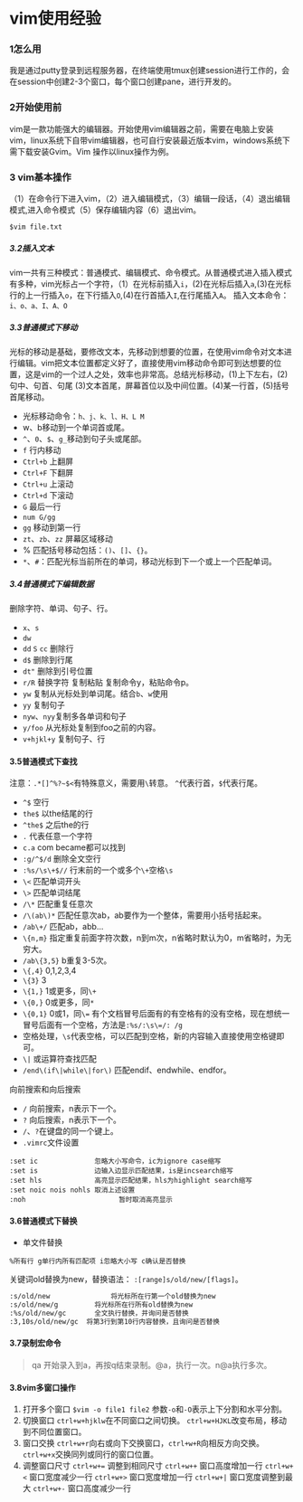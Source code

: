 # vim使用经验
### 1怎么用
我是通过putty登录到远程服务器，在终端使用tmux创建session进行工作的，会在session中创建2-3个窗口，每个窗口创建pane，进行开发的。
### 2开始使用前
vim是一款功能强大的编辑器。开始使用vim编辑器之前，需要在电脑上安装vim，linux系统下自带vim编辑器，也可自行安装最近版本vim，windows系统下需下载安装Gvim。Vim 操作以linux操作为例。
### 3 vim基本操作
（1）在命令行下进入vim，（2）进入编辑模式，（3）编辑一段话，（4）退出编辑模式,进入命令模式（5）保存编辑内容（6）退出vim。
```
$vim file.txt 
```
##### 3.2插入文本
vim一共有三种模式：普通模式、编辑模式、命令模式。从普通模式进入插入模式有多种，vim光标占一个字符，（1）在光标前插入`i`，(2)在光标后插入`a`,(3)在光标行的上一行插入`o`，在下行插入`O`,(4)在行首插入`I`,在行尾插入`A`。
插入文本命令：`i、o、a、I、A、O`
##### 3.3普通模式下移动
光标的移动是基础，要修改文本，先移动到想要的位置，在使用vim命令对文本进行编辑。vim把文本位置都定义好了，直接使用vim移动命令即可到达想要的位置，这是vim的一个过人之处，效率也非常高。总结光标移动，(1)上下左右，(2)句中、句首、句尾 (3)文本首尾，屏幕首位以及中间位置。(4)某一行首，(5)括号首尾移动。
- 光标移动命令：`h、j、k、l、H、L M`
- w、b移动到一个单词首或尾。
- `^`、`0`、`$`、`g_`移动到句子头或尾部。
- `f` 行内移动
- `Ctrl+b` 上翻屏
- `Ctrl+F` 下翻屏
- `Ctrl+u` 上滚动
- `Ctrl+d` 下滚动
- `G` 最后一行
- `num G/gg`
- `gg` 移动到第一行
- `zt`、`zb`、`zz` 屏幕区域移动
- % 匹配括号移动包括：`()`、`[]`、`{}`。
- `*`、`#`：匹配光标当前所在的单词，移动光标到下一个或上一个匹配单词。
##### 3.4普通模式下编辑数据
删除字符、单词、句子、行。
- `x`、`s` 
- `dw`
- `dd` `S` `cc` 删除行
- `d$` 删除到行尾
- `dt"` 删除到引号位置
- `r/R` 替换字符
复制粘贴
复制命令y，粘贴命令p。
- `yw` 复制从光标处到单词尾。结合`b`、`w`使用
- `yy` 复制句子
- `nyw`、`nyy`复制多各单词和句子
- `y/foo` 从光标处复制到foo之前的内容。
- `v+hjkl+y` 复制句子、行
#### 3.5普通模式下查找
注意：`.*[]^%?~$<`有特殊意义，需要用`\`转意。
`^`代表行首，`$`代表行尾。
- `^$`      空行
- `the$`	  以the结尾的行
- `^the$`   之后the的行
- `.`       代表任意一个字符
- `c.a`     com became都可以找到
- `:g/^$/d`  删除全文空行
- `:%s/\s\+$//` 行末前的一个或多个`\+`空格`\s`
- `\<`      匹配单词开头
- `\>`      匹配单词结尾
- `/\*`       匹配重复任意次
- `/\(ab\)*` 匹配任意次ab，ab要作为一个整体，需要用小括号括起来。
- `/ab\+/`   匹配ab，abb...
- `\{n,m}`	指定重复前面字符次数，n到m次，n省略时默认为0，m省略时，为无穷大。
- `/ab\{3,5}` b重复3-5次。
- `\{,4}` 0,1,2,3,4
- `\{3}` 3
- `\{1,}` 1或更多，同`\+`
- `\{0,}` 0或更多，同`*`
- `\{0,1}` 0或1，同`\=`
有个文档冒号后面有的有空格有的没有空格，现在想统一冒号后面有一个空格，方法是`:%s/:\s\=/: /g`
- 空格处理，`\s`代表空格，可以匹配到空格，新的内容输入直接使用空格键即可。
- `\|` 或运算符查找匹配
- `/end\(if\|while\|for\)` 匹配endif、endwhile、endfor。

向前搜索和向后搜索
- `/` 向前搜索，n表示下一个。
- `?` 向后搜索，n表示下一个。
- `/`、`?`在键盘的同一个键上。
- `.vimrc`文件设置
```
:set ic              忽略大小写命令，ic为ignore case缩写
:set is              边输入边显示匹配结果，is是incsearch缩写
:set hls             高亮显示匹配结果，hls为highlight search缩写
:set noic nois nohls 取消上述设置
:noh			           暂时取消高亮显示
```
#### 3.6普通模式下替换
- 单文件替换
```
%所有行 g单行内所有匹配项 i忽略大小写 c确认是否替换
```
关键词old替换为new，替换语法： `:[range]s/old/new/[flags]`。
```bash
:s/old/new				 将光标所在行第一个old替换为new
:s/old/new/g	  	 将光标所在行所有old替换为new
:%s/old/new/gc  	 全文执行替换，并询问是否替换
:3,10s/old/new/gc  将第3行到第10行内容替换，且询问是否替换
```
#### 3.7录制宏命令
>qa 开始录入到a，再按q结束录制。@a，执行一次。n@a执行多次。
#### 3.8vim多窗口操作
1. 打开多个窗口
`$vim -o file1 file2` 参数`-o`和`-O`表示上下分割和水平分割。
2. 切换窗口
`ctrl+w+hjklw`在不同窗口之间切换。
`ctrl+w+HJKL`改变布局，移动到不同位置窗口。
3. 窗口交换
`ctrl+w+r`向右或向下交换窗口，`ctrl+w+R`向相反方向交换。
`ctrl+w+x`交换同列或同行的窗口位置。
4. 调整窗口尺寸
`ctrl+w+=` 调整到相同尺寸
`ctrl+w++` 窗口高度增加一行
`ctrl+w+<` 窗口宽度减少一行
`ctrl+w+>` 窗口宽度增加一行
`ctrl+w+|` 窗口宽度调整到最大
`ctrl+w+-` 窗口高度减少一行


